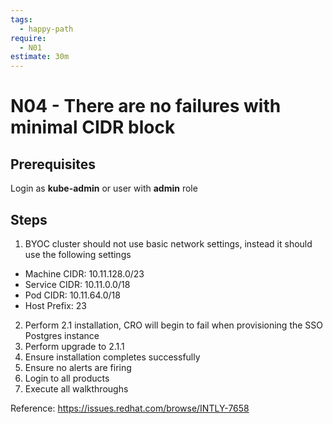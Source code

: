 ```yaml
---
tags:
  - happy-path
require:
  - N01
estimate: 30m
---
```


# N04 - There are no failures with minimal CIDR block

## Prerequisites

Login as **kube-admin** or user with **admin** role

## Steps

1. BYOC cluster should not use basic network settings, instead it should use the following settings

- Machine CIDR: 10.11.128.0/23
- Service CIDR: 10.11.0.0/18
- Pod CIDR: 10.11.64.0/18
- Host Prefix: 23

2. Perform 2.1 installation, CRO will begin to fail when provisioning the SSO Postgres instance
3. Perform upgrade to 2.1.1
4. Ensure installation completes successfully
5. Ensure no alerts are firing
6. Login to all products
7. Execute all walkthroughs

Reference: https://issues.redhat.com/browse/INTLY-7658
